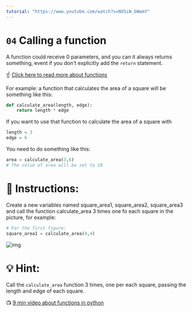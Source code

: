 ```yaml
---
tutorial: "https://www.youtube.com/watch?v=NU5iW_bWwmY"
---
```


# `04` Calling a function  

A function could receive 0 parameters, and you can it always returns something, event if you don't explicitly add the `return` statement.

:point_up: [Click here to read more about functions](https://content.breatheco.de/lesson/working-with-functions-python)

For example: a function that calculates the area of a square will be something like this:

```python
def calculate_area(length, edge):
    return length * edge
```

If you want to use that function to calculate the area of a square with

```python
length = 3
edge = 6
```

You need to do something like this:
```python
area = calculate_area(3,6)
# The value of area will be set to 18
```

# 📝 Instructions:

Create a new variables named square_area1, square_area2, square_area3 and call the function calculate_area 3 times one fo each square in the picture, for example: 

```python
# For the first figure:
square_area1 = calculate_area(4,4)
```

![img](http://i.imgur.com/VyoJRAL.png)

# 💡 Hint:

Call the `calculate_area` function 3 times, one per each square, passing the length and edge of each square.

:tv: [9 min video about functions in python](https://www.youtube.com/watch?v=NE97ylAnrz4)

